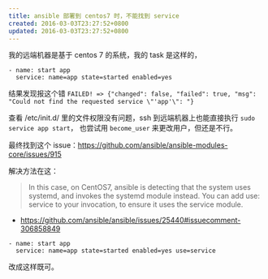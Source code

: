 ```yaml
---
title: ansible 部署到 centos7 时，不能找到 service
created: 2016-03-03T23:27:52+0800
updated: 2016-03-03T23:27:52+0800
---
```



我的远端机器是基于 centos 7 的系统，我的 task 是这样的，

```
- name: start app
  service: name=app state=started enabled=yes
```

结果发现报这个错 `FAILED! => {"changed": false, "failed": true, "msg": "Could not find the requested service \"'app'\": "}`

查看 /etc/init.d/ 里的文件权限没有问题，ssh 到远端机器上也能直接执行 `sudo service app start`，
也尝试用 `become_user` 来更改用户，但还是不行。

最终找到这个 issue：https://github.com/ansible/ansible-modules-core/issues/915

解决方法在这：

> In this case, on CentOS7, ansible is detecting that the system uses systemd, and invokes the systemd module instead. You can add use: service to your invocation, to ensure it uses the service module.

- https://github.com/ansible/ansible/issues/25440#issuecomment-306858849

```
- name: start app
  service: name=app state=started enabled=yes use=service
```

改成这样既可。
